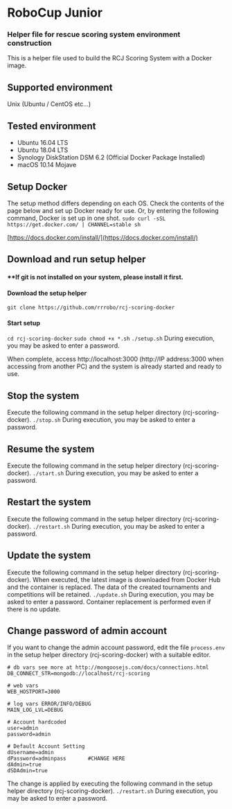 # RoboCup Junior
### Helper file for rescue scoring system environment construction
This is a helper file used to build the RCJ Scoring System with a Docker image.

## Supported environment
Unix (Ubuntu / CentOS etc...)

## Tested environment
* Ubuntu 16.04 LTS
* Ubuntu 18.04 LTS
* Synology DiskStation DSM 6.2 (Official Docker Package Installed)
* macOS 10.14 Mojave

## Setup Docker
The setup method differs depending on each OS.
Check the contents of the page below and set up Docker ready for use.
Or, by entering the following command, Docker is set up in one shot.
`sudo curl -sSL https://get.docker.com/ | CHANNEL=stable sh`

[https://docs.docker.com/install/](https://docs.docker.com/install/)



## Download and run setup helper
#### **If git is not installed on your system, please install it first.

#### Download the setup helper
`git clone https://github.com/rrrobo/rcj-scoring-docker`

#### Start setup
`cd rcj-scoring-docker`
`sudo chmod +x *.sh`
`./setup.sh`
During execution, you may be asked to enter a password.

When complete, access http://localhost:3000 (http://IP address:3000 when accessing from another PC) and the system is already started and ready to use.

## Stop the system
Execute the following command in the setup helper directory (rcj-scoring-docker).
`./stop.sh`
During execution, you may be asked to enter a password.

## Resume the system
Execute the following command in the setup helper directory (rcj-scoring-docker).
`./start.sh`
During execution, you may be asked to enter a password.

## Restart the system
Execute the following command in the setup helper directory (rcj-scoring-docker).
`./restart.sh`
During execution, you may be asked to enter a password.

## Update the system
Execute the following command in the setup helper directory (rcj-scoring-docker).
When executed, the latest image is downloaded from Docker Hub and the container is replaced.
The data of the created tournaments and competitions will be retained.
`./update.sh`
During execution, you may be asked to enter a password.
Container replacement is performed even if there is no update.

## Change password of admin account
If you want to change the admin account password, edit the file `process.env` in the setup helper directory (rcj-scoring-docker) with a suitable editor.

```
# db vars see more at http://mongoosejs.com/docs/connections.html
DB_CONNECT_STR=mongodb://localhost/rcj-scoring

# web vars
WEB_HOSTPORT=3000

# log vars ERROR/INFO/DEBUG
MAIN_LOG_LVL=DEBUG

# Account hardcoded
user=admin
password=admin

# Default Account Setting
dUsername=admin
dPassword=adminpass       #CHANGE HERE
dAdmin=true
dSDAdmin=true
```

The change is applied by executing the following command in the setup helper directory (rcj-scoring-docker).
`./restart.sh`
During execution, you may be asked to enter a password.